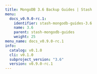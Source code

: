 ```yaml
---
title: MongoDB 3.6 Backup Guides | Stash
menu:
  docs_v0.9.0-rc.1:
    identifier: stash-mongodb-guides-3.6
    name: 3.6
    parent: stash-mongodb-guides
    weight: 25
menu_name: docs_v0.9.0-rc.1
info:
  catalog: v0.1.0
  cli: v0.1.0
  subproject_version: "3.6"
  version: v0.9.0-rc.1
---
```


